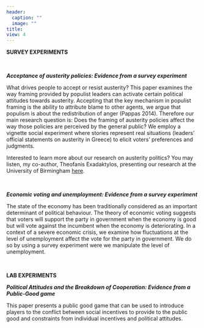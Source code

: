 ```yaml
---
header:
  caption: ""
  image: ""
title: 
view: 4
---
```


**SURVEY EXPERIMENTS**

<br>

**_Acceptance of austerity policies: Evidence from a survey experiment_**

What drives people to accept or resist austerity? This paper examines the way framing provided by populist leaders can activate certain political attitudes towards austerity. Accepting that the key mechanism in populist framing is the ability to attribute blame to other agents, we argue that populism is about the redistribution of anger (Pappas 2014). Therefore our main research question is: Does the framing of austerity policies affect the way those policies are perceived by the general public? We employ a vignette social experiment where stories represent real situations (leaders’ official statements on austerity in Greece) to elicit voters’ preferences and judgments.

Interested to learn more about our research on austerity politics? You may listen, my co-author, Theofanis Exadaktylos,  presenting our research at the University of Birmingham [here](https://www.birmingham.ac.uk/schools/government-society/centres/iccs/news/2018/01/p-acceptance-austerity-policies.aspx).

<br>

**_Economic voting and unemployment: Evidence from a survey experiment_**

The state of the economy has been traditionally considered as an important determinant of political behaviour. The theory of economic voting suggests that voters will support the party in government when the economy is good but will vote against the incumbent when the economy is deteriorating. In a context of a severe economic crisis, we examine how fluctuations at the level of unemployment affect the vote for the party in government. We do so by using a survey experiment were we manipulate the level of unemployment.

<br>


**LAB EXPERIMENTS**


**_Political Attitudes and the Breakdown of Cooperation: Evidence from a Public-Good game_**

This paper presents a public good game that can be used to introduce players to the conflict between social incentives to provide to the public good and constraints from individual incentives and political attitudes. 